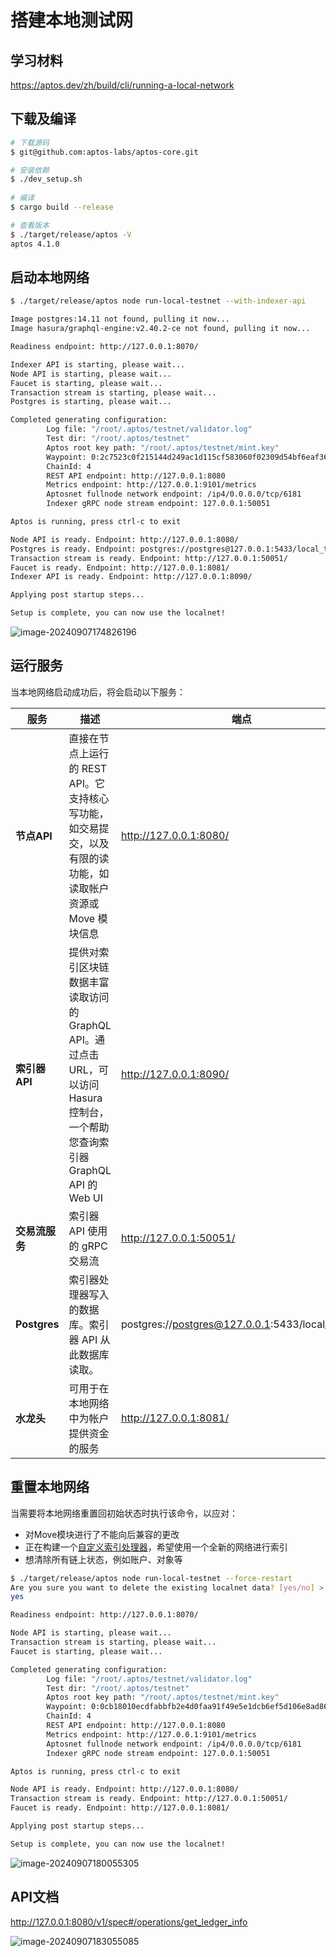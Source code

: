 # 搭建本地测试网

## 学习材料

https://aptos.dev/zh/build/cli/running-a-local-network

## 下载及编译

```bash
# 下载源码
$ git@github.com:aptos-labs/aptos-core.git

# 安装依赖
$ ./dev_setup.sh  
  
# 编译
$ cargo build --release

# 查看版本
$ ./target/release/aptos -V
aptos 4.1.0
```

## 启动本地网络

```bash
$ ./target/release/aptos node run-local-testnet --with-indexer-api

Image postgres:14.11 not found, pulling it now...
Image hasura/graphql-engine:v2.40.2-ce not found, pulling it now...

Readiness endpoint: http://127.0.0.1:8070/

Indexer API is starting, please wait...
Node API is starting, please wait...
Faucet is starting, please wait...
Transaction stream is starting, please wait...
Postgres is starting, please wait...

Completed generating configuration:
        Log file: "/root/.aptos/testnet/validator.log"
        Test dir: "/root/.aptos/testnet"
        Aptos root key path: "/root/.aptos/testnet/mint.key"
        Waypoint: 0:2c7523c0f215144d249ac1d115cf583060f02309d54bf6eaf36b391579f2804d
        ChainId: 4
        REST API endpoint: http://127.0.0.1:8080
        Metrics endpoint: http://127.0.0.1:9101/metrics
        Aptosnet fullnode network endpoint: /ip4/0.0.0.0/tcp/6181
        Indexer gRPC node stream endpoint: 127.0.0.1:50051

Aptos is running, press ctrl-c to exit

Node API is ready. Endpoint: http://127.0.0.1:8080/
Postgres is ready. Endpoint: postgres://postgres@127.0.0.1:5433/local_testnet
Transaction stream is ready. Endpoint: http://127.0.0.1:50051/
Faucet is ready. Endpoint: http://127.0.0.1:8081/
Indexer API is ready. Endpoint: http://127.0.0.1:8090/

Applying post startup steps...

Setup is complete, you can now use the localnet!
```

![image-20240907174826196](images/image-20240907174826196.png)

## 运行服务

当本地网络启动成功后，将会启动以下服务：

| 服务           | 描述                                                         | 端点                                             |
| -------------- | ------------------------------------------------------------ | ------------------------------------------------ |
| **节点API**    | 直接在节点上运行的 REST API。它支持核心写功能，如交易提交，以及有限的读功能，如读取帐户资源或 Move 模块信息 | http://127.0.0.1:8080/                           |
| **索引器API**  | 提供对索引区块链数据丰富读取访问的 GraphQL API。通过点击 URL，可以访问 Hasura 控制台，一个帮助您查询索引器 GraphQL API 的 Web UI | http://127.0.0.1:8090/                           |
| **交易流服务** | 索引器 API 使用的 gRPC 交易流                                | http://127.0.0.1:50051/                          |
| **Postgres**   | 索引器处理器写入的数据库。索引器 API 从此数据库读取。        | postgres://postgres@127.0.0.1:5433/local_testnet |
| **水龙头**     | 可用于在本地网络中为帐户提供资金的服务                       | http://127.0.0.1:8081/                           |

## 重置本地网络

当需要将本地网络重置回初始状态时执行该命令，以应对：

-   对Move模块进行了不能向后兼容的更改
-   正在构建一个[自定义索引处理器](https://aptos.dev/zh/build/indexer/custom-processors)，希望使用一个全新的网络进行索引
-   想清除所有链上状态，例如账户、对象等

```bash
$ ./target/release/aptos node run-local-testnet --force-restart
Are you sure you want to delete the existing localnet data? [yes/no] >
yes

Readiness endpoint: http://127.0.0.1:8070/

Node API is starting, please wait...
Transaction stream is starting, please wait...
Faucet is starting, please wait...

Completed generating configuration:
        Log file: "/root/.aptos/testnet/validator.log"
        Test dir: "/root/.aptos/testnet"
        Aptos root key path: "/root/.aptos/testnet/mint.key"
        Waypoint: 0:0cb18010ecdfabbfb2e4d0faa91f49e5e1dcb6ef5d106e8ad86032fd0eec7b73
        ChainId: 4
        REST API endpoint: http://127.0.0.1:8080
        Metrics endpoint: http://127.0.0.1:9101/metrics
        Aptosnet fullnode network endpoint: /ip4/0.0.0.0/tcp/6181
        Indexer gRPC node stream endpoint: 127.0.0.1:50051

Aptos is running, press ctrl-c to exit

Node API is ready. Endpoint: http://127.0.0.1:8080/
Transaction stream is ready. Endpoint: http://127.0.0.1:50051/
Faucet is ready. Endpoint: http://127.0.0.1:8081/

Applying post startup steps...

Setup is complete, you can now use the localnet!
```

![image-20240907180055305](images/image-20240907180055305.png)

##  API文档

http://127.0.0.1:8080/v1/spec#/operations/get_ledger_info

![image-20240907183055085](images/image-20240907183055085.png)
